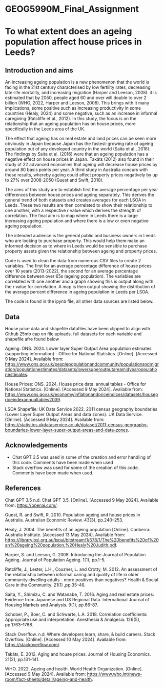 # GEOG5990M_Final_Assignment
# To what extent does an ageing population affect house prices in Leeds?
## Introduction and aims

An increasing ageing population is a new phenomenon that the world is facing in the 21st century characterised by low fertility rates, decreasing late-life mortality, and increasing migration (Harper and Leeson, 2008). it is estimated that by 2050, people aged 60 and over will double to over 2 billion (WHO, 2022, Harper and Leeson, 2008). This brings with it many implications, some positive such as increasing productivity in some countries (Healy, 2024) and some negative, such as an increase in informal caregiving (Ratcliffe et al., 2012). In this study, the focus is on the relationship that an ageing population has on house prices, more specifically in the Leeds area of the UK. 

The effect that ageing has on real estate and land prices can be seen more obviously in Japan because Japan has the fastest-growing rate of ageing population out of any developed country in the world (Saita et al., 2016). The findings by Saita et al. (2016) were that an ageing population has a negative effect on house prices in Japan. Takáts (2012) also found in their study of 22 advanced economies that ageing will decrease house prices by around 80 basis points per year. A third study in Australia concurs with these results, whereby ageing could affect property prices negatively by up to 27% over 2008-2050 (Guest and Swift, 2010).

The aims of this study are to establish first the average percentage per year differences between house prices and ageing separately. This derives the general trend of both datasets and creates averages for each LSOA in Leeds. These two results are then correlated to show their relationship to one another, with a respective r value which derives the strength of correlation. The final aim is to map where in Leeds there is a large increasing ageing population and where there is a low or even negative ageing population.

The intended audience is the general public and business owners in Leeds who are looking to purchase property. This would help them make an informed decision as to where in Leeds would be sensible to purchase property assets given the relationship between ageing and property prices.

Code is used to clean the data from numerous CSV files to create 2 variables. The first for an average percentage difference of house prices over 10 years (2013-2022), the second for an average percentage difference between over 65s (ageing population). The variables are correlated with one another and a graph showing this is output along with the r value for correlation. A map is then output showing the distribution of the average percent difference in ageing population in Leeds per LSOA.

The code is found in the ipynb file, all other data sources are listed below.


## Data

House price data and shapefile datafiles have been clipped to align with Github 25mb cap on file uploads.
full datasets for each variable and shapefile afre found below

Ageing:
ONS. 2024. Lower layer Super Output Area population estimates (supporting information) - Office for National Statistics. [Online]. [Accessed 9 May 2024]. Available from: https://www.ons.gov.uk/peoplepopulationandcommunity/populationandmigration/populationestimates/datasets/lowersuperoutputareamidyearpopulationestimates. 

House Prices:
ONS. 2024. House price data: annual tables - Office for National Statistics. [Online]. [Accessed 9 May 2024]. Available from: https://www.ons.gov.uk/economy/inflationandpriceindices/datasets/housepriceindexannualtables2039. 

LSOA Shapefile:
UK Data Service 2022. 2011 census geography boundaries (Lower Layer Super Output Areas and data zones). UK Data Service. [Online]. [Accessed 9 May 2024]. Available from: https://statistics.ukdataservice.ac.uk/dataset/2011-census-geography-boundaries-lower-layer-super-output-areas-and-data-zones. 

## Acknowledgements
-	Chat GPT 3.5 was used in some of the creation and error handling of this code. Comments have been made when used
-	Stack overflow was used for some of the creation of this code. Comments have been made when used.


## References 

Chat GPT 3.5 n.d. Chat GPT 3.5. [Online]. [Accessed 9 May 2024]. Available from: https://openai.com/. 

Guest, R. and Swift, R. 2010. Population ageing and house prices in Australia. Australian Economic Review. 43(3), pp.240–253. 

Healy, J. 2004. The benefits of an ageing population [Online]. Canberra: Australia Institute. [Accessed 13 May 2024]. Available from: https://library.bsl.org.au/jspui/bitstream/1/576/1/The%20benefits%20of%20an%20ageing%20population,%20Healy%20Judith.pdf. 

Harper, S. and Leeson, G. 2008. Introducing the Journal of Population Ageing. Journal of Population Ageing. 1(1), pp.1–5. 

Ratcliffe, J., Lester, L.H., Couzner, L. and Crotty, M. 2012. An assessment of the relationship between informal caring and quality of life in older community-dwelling adults - more positives than negatives? Health &amp; Social Care in the Community. 21(1) ,pp.35–46. 

Saita, Y., Shimizu, C. and Watanabe, T. 2016. Aging and real estate prices: Evidence from Japanese and US Regional Data. International Journal of Housing Markets and Analysis. 9(1), pp.66–87. 

Schober, P., Boer, C. and Schwarte, L.A. 2018. Correlation coefficients: Appropriate use and interpretation. Anesthesia & Analgesia. 126(5), pp.1763–1768. 

Stack Overflow. n.d. Where developers learn, share, & build careers. Stack Overflow. [Online]. [Accessed 10 May 2024]. Available from: https://stackoverflow.com/. 

Takáts, E. 2012. Aging and house prices. Journal of Housing Economics. 21(2), pp.131–141. 

WHO. 2022. Ageing and health. World Health Organization. [Online]. [Accessed 9 May 2024]. Available from: https://www.who.int/news-room/fact-sheets/detail/ageing-and-health. 
 

